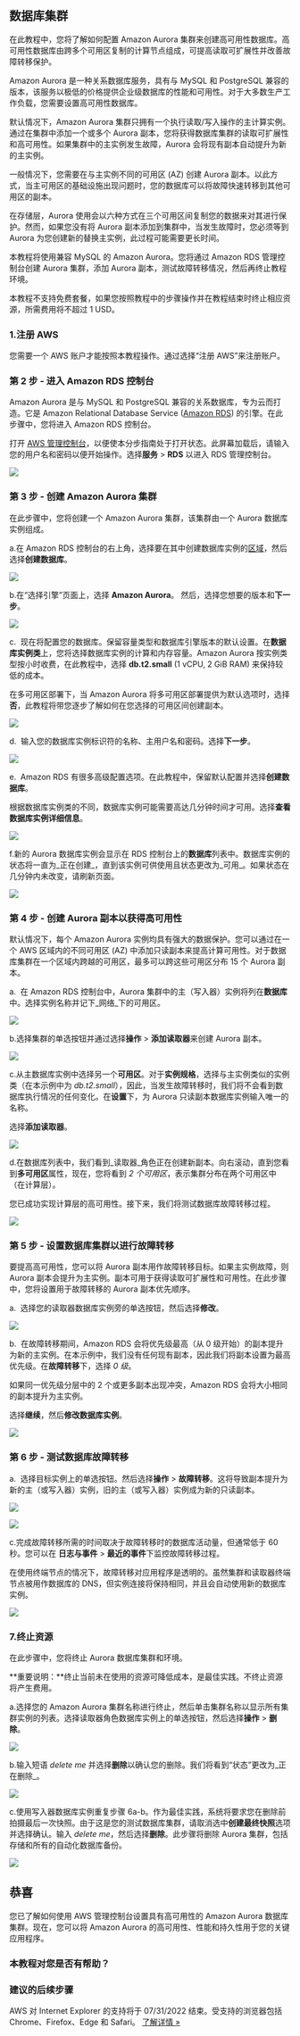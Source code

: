## 数据库集群

在此教程中，您将了解如何配置 Amazon Aurora 集群来创建高可用性数据库。高可用性数据库由跨多个可用区复制的计算节点组成，可提高读取可扩展性并改善故障转移保护。 

Amazon Aurora 是一种关系数据库服务，具有与 MySQL 和 PostgreSQL 兼容的版本，该服务以极低的价格提供企业级数据库的性能和可用性。对于大多数生产工作负载，您需要设置高可用性数据库。

默认情况下，Amazon Aurora 集群只拥有一个执行读取/写入操作的主计算实例。通过在集群中添加一个或多个 Aurora 副本，您将获得数据库集群的读取可扩展性和高可用性。如果集群中的主实例发生故障，Aurora 会将现有副本自动提升为新的主实例。

一般情况下，您需要在与主实例不同的可用区 (AZ) 创建 Aurora 副本。以此方式，当主可用区的基础设施出现问题时，您的数据库可以将故障快速转移到其他可用区的副本。

在存储层，Aurora 使用会以六种方式在三个可用区间复制您的数据来对其进行保护。然而，如果您没有将 Aurora 副本添加到集群中，当发生故障时，您必须等到 Aurora 为您创建新的替换主实例，此过程可能需要更长时间。

本教程将使用兼容 MySQL 的 Amazon Aurora。您将通过 Amazon RDS 管理控制台创建 Aurora 集群，添加 Aurora 副本，测试故障转移情况，然后再终止教程环境。

本教程不支持免费套餐，如果您按照教程中的步骤操作并在教程结束时终止相应资源，所需费用将不超过 1 USD。  

### 1.注册 AWS

您需要一个 AWS 账户才能按照本教程操作。通过选择“注册 AWS”来注册账户。   

### 第 2 步 - 进入 Amazon RDS 控制台

Amazon Aurora 是与 MySQL 和 PostgreSQL 兼容的关系数据库，专为云而打造。它是 Amazon Relational Database Service ([Amazon RDS](https://aws.amazon.com/cn/rds/?&trk=el_a131L000005usSIQAY&trkCampaign=pac_AWSsite_q2419_tutorial_aurora_cluster&sc_channel=el&sc_campaign=pac_q2-2019_AWS_Aurora_10mintutorial&sc_outcome=PaaS_Digital_Marketing&sc_geo=mult)) 的引擎。在此步骤中，您将进入 Amazon RDS 控制台。

打开 [AWS 管理控制台](https://console.aws.amazon.com/console/home?&trk=el_a131L000005usSIQAY&trkCampaign=pac_AWSsite_q2419_tutorial_aurora_cluster&sc_channel=el&sc_campaign=pac_q2-2019_AWS_Aurora_10mintutorial&sc_outcome=PaaS_Digital_Marketing&sc_geo=mult)，以便使本分步指南处于打开状态。此屏幕加载后，请输入您的用户名和密码以便开始操作。选择**服务** > **RDS** 以进入 RDS 管理控制台。

[![](https://d1.awsstatic.com/screenshots/10-minute-tutorial-document-db/Aurora%20HA%20-%20Step1.8bb1d33cf5074a8925dba8f30f589426b454cf10.png)](https://aws.amazon.com/cn/getting-started/hands-on/create-high-availability-database-cluster/#)

### 第 3 步 - 创建 Amazon Aurora 集群

在此步骤中，您将创建一个 Amazon Aurora 集群，该集群由一个 Aurora 数据库实例组成。

a.在 Amazon RDS 控制台的右上角，选择要在其中创建数据库实例的[区域](https://docs.aws.amazon.com/AmazonRDS/latest/UserGuide/Concepts.RegionsAndAvailabilityZones.html?&trk=el_a131L000005usSIQAY&trkCampaign=pac_AWSsite_q2419_tutorial_aurora_cluster&sc_channel=el&sc_campaign=pac_q2-2019_AWS_Aurora_10mintutorial&sc_outcome=PaaS_Digital_Marketing&sc_geo=mult)，然后选择**创建数据库**。  

[![](https://d1.awsstatic.com/tmt/configure-aurora-high-availability/r3/step-3a.524a0b1d32a803a434c8f318111bf522816499db.png)](https://aws.amazon.com/cn/getting-started/hands-on/create-high-availability-database-cluster/#)

b.在“选择引擎”页面上，选择 **Amazon Aurora**。 然后，选择您想要的版本和**下一步**。  

[![](https://d1.awsstatic.com/tmt/configure-aurora-high-availability/r3/step-3b.f8c7f4f2fec2f9d19d0b90e8e57fd4501e41866b.png)](https://aws.amazon.com/cn/getting-started/hands-on/create-high-availability-database-cluster/#)

c.  现在将配置您的数据库。保留容量类型和数据库引擎版本的默认设置。在**数据库实例类**上，您将选择数据库实例的计算和内存容量。Amazon Aurora 按实例类型按小时收费，在此教程中，选择 **db.t2.small** (1 vCPU, 2 GiB RAM) 来保持较低的成本。

在多可用区部署下，当 Amazon Aurora 将多可用区部署提供为默认选项时，选择**否**，此教程将带您逐步了解如何在您选择的可用区间创建副本。 

[![](https://d1.awsstatic.com/tmt/configure-aurora-high-availability/r3/step-3c2.414b35ae3285643d7a63da13c3bb483cf9e59263.png)](https://aws.amazon.com/cn/getting-started/hands-on/create-high-availability-database-cluster/#)

d.  输入您的数据库实例标识符的名称、主用户名和密码。选择**下一步**。

[![](https://d1.awsstatic.com/tmt/configure-aurora-high-availability/r3/step-3c.d642acc530932eb9ef77df106c5c6e004d0a476b.png)](https://aws.amazon.com/cn/getting-started/hands-on/create-high-availability-database-cluster/#)

e.  Amazon RDS 有很多高级配置选项。在此教程中，保留默认配置并选择**创建数据库**。

根据数据库实例类的不同，数据库实例可能需要高达几分钟时间才可用。选择**查看数据库实例详细信息**。 

[![](https://d1.awsstatic.com/tmt/configure-aurora-high-availability/r3/step-3d.9c7f2796e229c28187fab2e17cf78d7403104776.png)](https://aws.amazon.com/cn/getting-started/hands-on/create-high-availability-database-cluster/#)

f.新的 Aurora 数据库实例会显示在 RDS 控制台上的**数据库**列表中。数据库实例的状态将一直为_正在创建_，直到该实例可供使用且状态更改为_可用_。如果状态在几分钟内未改变，请刷新页面。

[![](https://d1.awsstatic.com/tmt/configure-aurora-high-availability/r3/step-3e.e864cff155dfbff34c62f9a125a47904d92439d0.png)](https://aws.amazon.com/cn/getting-started/hands-on/create-high-availability-database-cluster/#)

### 第 4 步 - 创建 Aurora 副本以获得高可用性

默认情况下，每个 Amazon Aurora 实例均具有强大的数据保护。您可以通过在一个 AWS 区域内的不同可用区 (AZ) 中添加只读副本来提高计算可用性。对于数据库集群在一个区域内跨越的可用区，最多可以跨这些可用区分布 15 个 Aurora 副本。 

a.  在 Amazon RDS 控制台中，Aurora 集群中的主（写入器）实例将列在**数据库**中。选择实例名称并记下_网络_下的可用区。

[![](https://d1.awsstatic.com/tmt/configure-aurora-high-availability/r3/step-4a.088101ee7937cf9637c477f87b1903008cc4a935.png)](https://aws.amazon.com/cn/getting-started/hands-on/create-high-availability-database-cluster/#)

b.选择集群的单选按钮并通过选择**操作** > **添加读取器**来创建 Aurora 副本。

[![](https://d1.awsstatic.com/tmt/configure-aurora-high-availability/r3/step-4b.d7ed45d0da48c9f41790fef549c4669a9dab797d.png)](https://aws.amazon.com/cn/getting-started/hands-on/create-high-availability-database-cluster/#)

c.从主数据库实例中选择另一个**可用区**。对于**实例规格**，选择与主实例类似的实例类（在本示例中为 _db.t2.small_），因此，当发生故障转移时，我们将不会看到数据库执行情况的任何变化。在**设置**下，为 Aurora 只读副本数据库实例输入唯一的名称。

选择**添加读取器**。

[![](https://d1.awsstatic.com/tmt/configure-aurora-high-availability/r3/step-4c.1c3d4a865d778665b717045d9f8a9ec723b127b4.png)](https://aws.amazon.com/cn/getting-started/hands-on/create-high-availability-database-cluster/#)

d.在数据库列表中，我们看到_读取器_角色正在创建新副本。向右滚动，直到您看到**多可用区**属性，现在，您将看到 _2 个可用区_，表示集群分布在两个可用区中（在计算层）。 

您已成功实现计算层的高可用性。接下来，我们将测试数据库故障转移过程。

[![](https://d1.awsstatic.com/tmt/configure-aurora-high-availability/r3/step-4d.1d408a2e2dd6dd0ed238de42ac09df4a890d62f3.png)](https://aws.amazon.com/cn/getting-started/hands-on/create-high-availability-database-cluster/#)

### 第 5 步 - 设置数据库集群以进行故障转移

要提高高可用性，您可以将 Aurora 副本用作故障转移目标。如果主实例故障，则 Aurora 副本会提升为主实例。副本可用于获得读取可扩展性和可用性。在此步骤中，您将设置用于故障转移的 Aurora 副本优先顺序。

a.  选择您的读取器数据库实例旁的单选按钮，然后选择**修改**。

[![](https://d1.awsstatic.com/tmt/configure-aurora-high-availability/r3/step-4-4a.07a0b50dc272c886cfc6c1b6645a016a27abc01f.png)](https://aws.amazon.com/cn/getting-started/hands-on/create-high-availability-database-cluster/#)

b.  在故障转移期间，Amazon RDS 会将优先级最高（从 0 级开始）的副本提升为新的主实例。在本示例中，我们没有任何现有副本，因此我们将副本设置为最高优先级。在**故障转移**下，选择 _0 级_。

如果同一优先级分层中的 2 个或更多副本出现冲突，Amazon RDS 会将大小相同的副本提升为主实例。

选择**继续**，然后**修改数据库实例**。

[![](https://d1.awsstatic.com/tmt/configure-aurora-high-availability/r3/step-4-4b.0862438410ea15600163e305f10ac7f8c1091fe4.png)](https://aws.amazon.com/cn/getting-started/hands-on/create-high-availability-database-cluster/#)

### 第 6 步 - 测试数据库故障转移

a.  选择目标实例上的单选按钮。然后选择**操作** > **故障转移**。这将导致副本提升为新的主（或写入器）实例，旧的主（或写入器）实例成为新的只读副本。

[![](https://d1.awsstatic.com/tmt/configure-aurora-high-availability/r3/step-5a.72250cb41d9e6cbbab28e2907761ad5ab8a06646.png)](https://aws.amazon.com/cn/getting-started/hands-on/create-high-availability-database-cluster/#)

[![](https://d1.awsstatic.com/tmt/configure-aurora-high-availability/r3/step-5b.0a699fc63ad9c1fc7d3463ebceaa0365ca148e12.png)](https://aws.amazon.com/cn/getting-started/hands-on/create-high-availability-database-cluster/#)

c.完成故障转移所需的时间取决于故障转移时的数据库活动量，但通常低于 60 秒。您可以在 **日志与事件** \> **最近的事件**下监控故障转移过程。

在使用终端节点的情况下，故障转移对应用程序是透明的。虽然集群和读取器终端节点被用作数据库的 DNS，但实例连接将保持相同，并且会自动使用新的数据库实例。 

[![](https://d1.awsstatic.com/tmt/configure-aurora-high-availability/r3/step-5c.f6c90f0bba02174433affea5a0ab7b2bd3926412.png)](https://aws.amazon.com/cn/getting-started/hands-on/create-high-availability-database-cluster/#)

### 7.终止资源

在此步骤中，您将终止 Aurora 数据库集群和环境。

**重要说明：**终止当前未在使用的资源可降低成本，是最佳实践。不终止资源将产生费用。

a.选择您的 Amazon Aurora 集群名称进行终止，然后单击集群名称以显示所有集群实例的列表。选择读取器角色数据库实例上的单选按钮，然后选择**操作** > **删除**。

[![](https://d1.awsstatic.com/tmt/configure-aurora-high-availability/r3/step-6a.fb00376f2730909e6d078adc70f2164c46060251.png)](https://aws.amazon.com/cn/getting-started/hands-on/create-high-availability-database-cluster/#)

b.输入短语 _delete me_ 并选择**删除**以确认您的删除。我们将看到“状态”更改为_正在删除_。

[![](https://d1.awsstatic.com/tmt/configure-aurora-high-availability/r3/step-6c.68f9e3f72d83e9f1d41ea2b50184348a7968f980.png)](https://aws.amazon.com/cn/getting-started/hands-on/create-high-availability-database-cluster/#)

c.使用写入器数据库实例重复步骤 6a-b。作为最佳实践，系统将要求您在删除前拍摄最后一次快照。由于这是您的测试数据库集群，请取消选中**创建最终快照**选项并选择确认。输入 _delete me_，然后选择**删除**。此步骤将删除 Aurora 集群，包括存储和所有的自动化数据库备份。

[![](https://d1.awsstatic.com/tmt/configure-aurora-high-availability/r3/step-6d.f3754e0a0233d5b1259307063714b710d7010e72.png)](https://aws.amazon.com/cn/getting-started/hands-on/create-high-availability-database-cluster/#)

## 恭喜

您已了解如何使用 AWS 管理控制台设置具有高可用性的 Amazon Aurora 数据库集群。现在，您可以将 Amazon Aurora 的高可用性、性能和持久性用于您的关键应用程序。  

### 本教程对您是否有帮助？

### 建议的后续步骤

AWS 对 Internet Explorer 的支持将于 07/31/2022 结束。受支持的浏览器包括 Chrome、Firefox、Edge 和 Safari。 [了解详情 »](https://aws.amazon.com/blogs/aws/heads-up-aws-support-for-internet-explorer-11-is-ending/)